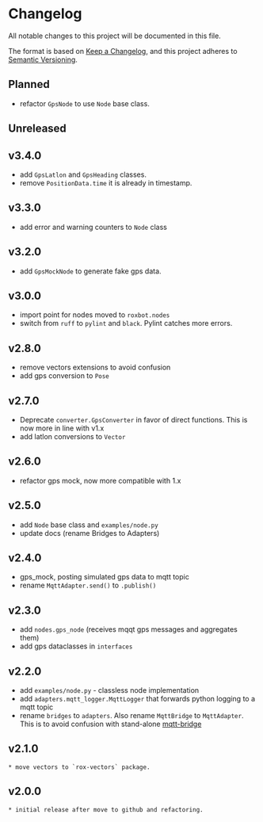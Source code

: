# Changelog
All notable changes to this project will be documented in this file.

The format is based on [Keep a Changelog](https://keepachangelog.com/en/1.0.0/), and this project adheres to [Semantic Versioning](https://semver.org/spec/v2.0.0.html).


## Planned

* refactor `GpsNode` to use `Node` base class.


## Unreleased

## v3.4.0

* add `GpsLatlon` and `GpsHeading` classes.
* remove `PositionData.time` it is already in timestamp.



## v3.3.0

* add error and warning counters to `Node` class

## v3.2.0

* add `GpsMockNode` to generate fake gps data.

## v3.0.0

* import point for nodes moved to `roxbot.nodes`
* switch from `ruff` to `pylint` and `black`. Pylint catches more errors.


## v2.8.0

* remove vectors extensions to avoid confusion
* add gps conversion to `Pose`


## v2.7.0

* Deprecate `converter.GpsConverter` in favor of direct functions. This is now more in line with v1.x
* add latlon conversions to `Vector`


## v2.6.0
* refactor gps mock, now more compatible with 1.x


## v2.5.0

* add `Node` base class and `examples/node.py`
* update docs (rename Bridges to Adapters)

## v2.4.0
* gps_mock, posting simulated gps data to mqtt topic
* rename `MqttAdapter.send()` to `.publish()`


## v2.3.0

* add `nodes.gps_node` (receives mqqt gps messages and aggregates them)
* add gps dataclasses in `interfaces`

## v2.2.0

* add `examples/node.py` - classless node implementation
* add `adapters.mqtt_logger.MqttLogger` that forwards python logging to a mqtt topic
* rename `bridges` to `adapters`. Also rename `MqttBridge` to `MqttAdapter`. This is to avoid confusion with
stand-alone [mqtt-bridge](https://gitlab.com/roxautomation/components/mqtt-bridge)

## v2.1.0
    * move vectors to `rox-vectors` package.


## v2.0.0
    * initial release after move to github and refactoring.
